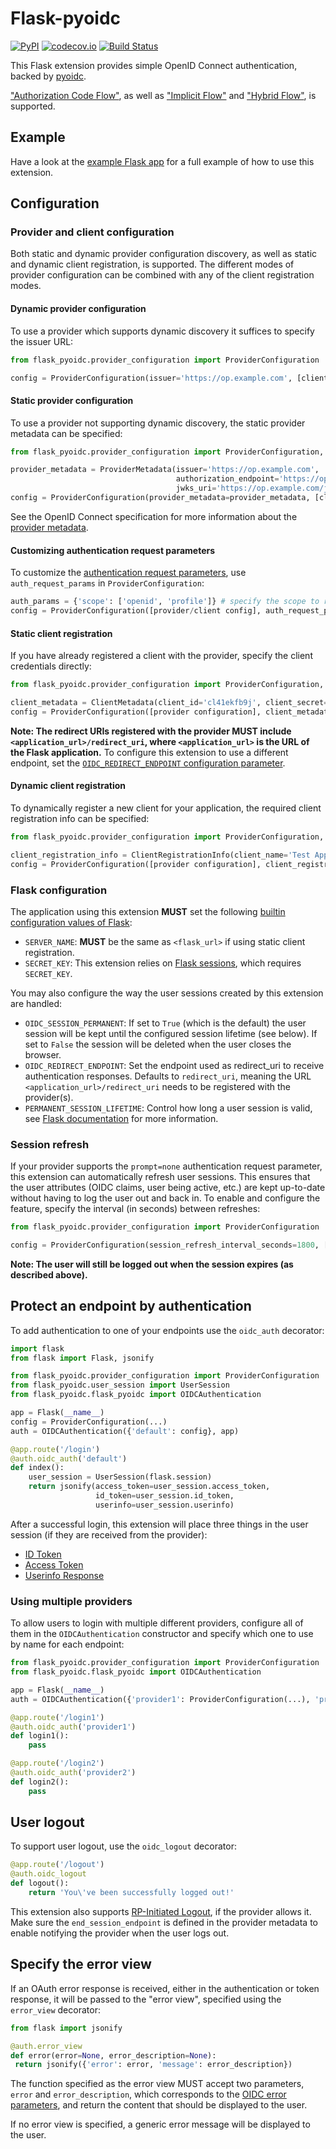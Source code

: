 # Flask-pyoidc

[![PyPI](https://img.shields.io/pypi/v/flask-pyoidc.svg)](https://pypi.python.org/pypi/Flask-pyoidc)
[![codecov.io](https://codecov.io/github/zamzterz/Flask-pyoidc/coverage.svg?branch=master)](https://codecov.io/github/its-dirg/Flask-pyoidc?branch=master)
[![Build Status](https://travis-ci.org/zamzterz/Flask-pyoidc.svg?branch=master)](https://travis-ci.org/zamzterz/Flask-pyoidc)

This Flask extension provides simple OpenID Connect authentication, backed by [pyoidc](https://github.com/rohe/pyoidc).

["Authorization Code Flow"](http://openid.net/specs/openid-connect-core-1_0.html#CodeFlowAuth), as well as
["Implicit Flow"](https://openid.net/specs/openid-connect-core-1_0.html#ImplicitFlowAuth) and 
["Hybrid Flow"](https://openid.net/specs/openid-connect-core-1_0.html#HybridFlowAuth), is supported.

## Example

Have a look at the [example Flask app](example/app.py) for a full example of how to use this extension.

## Configuration

### Provider and client configuration

Both static and dynamic provider configuration discovery, as well as static
and dynamic client registration, is supported. The different modes of provider configuration can be combined with any
of the client registration modes.

#### Dynamic provider configuration

To use a provider which supports dynamic discovery it suffices to specify the issuer URL:
```python
from flask_pyoidc.provider_configuration import ProviderConfiguration

config = ProviderConfiguration(issuer='https://op.example.com', [client configuration])
```

#### Static provider configuration

To use a provider not supporting dynamic discovery, the static provider metadata can be specified:
```python
from flask_pyoidc.provider_configuration import ProviderConfiguration, ProviderMetadata

provider_metadata = ProviderMetadata(issuer='https://op.example.com', 
                                     authorization_endpoint='https://op.example.com/auth',
                                     jwks_uri='https://op.example.com/jwks')
config = ProviderConfiguration(provider_metadata=provider_metadata, [client configuration])
```

See the OpenID Connect specification for more information about the
[provider metadata](https://openid.net/specs/openid-connect-discovery-1_0.html#ProviderMetadata).

#### Customizing authentication request parameters
To customize the [authentication request parameters](https://openid.net/specs/openid-connect-core-1_0.html#AuthRequest),
use `auth_request_params` in `ProviderConfiguration`:
```python
auth_params = {'scope': ['openid', 'profile']} # specify the scope to request
config = ProviderConfiguration([provider/client config], auth_request_params=auth_params)
```

#### Static client registration

If you have already registered a client with the provider, specify the client credentials directly:
```python
from flask_pyoidc.provider_configuration import ProviderConfiguration, ClientMetadata

client_metadata = ClientMetadata(client_id='cl41ekfb9j', client_secret='m1C659wLipXfUUR50jlZ')
config = ProviderConfiguration([provider configuration], client_metadata=client_metadata)
```

**Note: The redirect URIs registered with the provider MUST include `<application_url>/redirect_uri`,
where `<application_url>` is the URL of the Flask application.**
To configure this extension to use a different endpoint, set the
[`OIDC_REDIRECT_ENDPOINT` configuration parameter](#flask-configuration).

#### Dynamic client registration

To dynamically register a new client for your application, the required client registration info can be specified:

```python
from flask_pyoidc.provider_configuration import ProviderConfiguration, ClientRegistrationInfo

client_registration_info = ClientRegistrationInfo(client_name='Test App', contacts=['dev@rp.example.com'])
config = ProviderConfiguration([provider configuration], client_registration_info=client_registration_info)
```

### Flask configuration

The application using this extension **MUST** set the following
[builtin configuration values of Flask](http://flask.pocoo.org/docs/config/#builtin-configuration-values):

* `SERVER_NAME`: **MUST** be the same as `<flask_url>` if using static client registration.
* `SECRET_KEY`: This extension relies on [Flask sessions](http://flask.pocoo.org/docs/quickstart/#sessions), which
   requires `SECRET_KEY`.

You may also configure the way the user sessions created by this extension are handled:

* `OIDC_SESSION_PERMANENT`: If set to `True` (which is the default) the user session will be kept until the configured
  session lifetime (see below). If set to `False` the session will be deleted when the user closes the browser.
* `OIDC_REDIRECT_ENDPOINT`: Set the endpoint used as redirect_uri to receive authentication responses. Defaults to
  `redirect_uri`, meaning the URL `<application_url>/redirect_uri` needs to be registered with the provider(s).
* `PERMANENT_SESSION_LIFETIME`: Control how long a user session is valid, see
  [Flask documentation](http://flask.pocoo.org/docs/1.0/config/#PERMANENT_SESSION_LIFETIME) for more information.

### Session refresh

If your provider supports the `prompt=none` authentication request parameter, this extension can automatically refresh
user sessions. This ensures that the user attributes (OIDC claims, user being active, etc.) are kept up-to-date without
having to log the user out and back in. To enable and configure the feature, specify the interval (in seconds) between
refreshes:
```python
from flask_pyoidc.provider_configuration import ProviderConfiguration

config = ProviderConfiguration(session_refresh_interval_seconds=1800, [provider/client config]
```

**Note: The user will still be logged out when the session expires (as described above).**

## Protect an endpoint by authentication

To add authentication to one of your endpoints use the `oidc_auth` decorator:
```python
import flask
from flask import Flask, jsonify

from flask_pyoidc.provider_configuration import ProviderConfiguration
from flask_pyoidc.user_session import UserSession
from flask_pyoidc.flask_pyoidc import OIDCAuthentication

app = Flask(__name__)
config = ProviderConfiguration(...)
auth = OIDCAuthentication({'default': config}, app)

@app.route('/login')
@auth.oidc_auth('default')
def index():
    user_session = UserSession(flask.session)
    return jsonify(access_token=user_session.access_token,
                   id_token=user_session.id_token,
                   userinfo=user_session.userinfo)
```

After a successful login, this extension will place three things in the user session (if they are received from the
provider):
* [ID Token](http://openid.net/specs/openid-connect-core-1_0.html#IDToken)
* [Access Token](http://openid.net/specs/openid-connect-core-1_0.html#TokenResponse)
* [Userinfo Response](http://openid.net/specs/openid-connect-core-1_0.html#UserInfoResponse)

### Using multiple providers

To allow users to login with multiple different providers, configure all of them in the `OIDCAuthentication`
constructor and specify which one to use by name for each endpoint:
```python
from flask_pyoidc.provider_configuration import ProviderConfiguration
from flask_pyoidc.flask_pyoidc import OIDCAuthentication

app = Flask(__name__)
auth = OIDCAuthentication({'provider1': ProviderConfiguration(...), 'provider2': ProviderConfiguration(...)}, app)

@app.route('/login1')
@auth.oidc_auth('provider1')
def login1():
    pass

@app.route('/login2')
@auth.oidc_auth('provider2')
def login2():
    pass
```

  
## User logout

To support user logout, use the `oidc_logout` decorator:
```python
@app.route('/logout')
@auth.oidc_logout
def logout():
    return 'You\'ve been successfully logged out!'
```

This extension also supports [RP-Initiated Logout](http://openid.net/specs/openid-connect-session-1_0.html#RPLogout),
if the provider allows it. Make sure the `end_session_endpoint` is defined in the provider metadata to enable notifying
the provider when the user logs out. 
  
## Specify the error view

If an OAuth error response is received, either in the authentication or token response, it will be passed to the
"error view", specified using the `error_view` decorator:

```python
from flask import jsonify

@auth.error_view
def error(error=None, error_description=None):
 return jsonify({'error': error, 'message': error_description})
```

The function specified as the error view MUST accept two parameters, `error` and `error_description`, which corresponds
to the [OIDC error parameters](http://openid.net/specs/openid-connect-core-1_0.html#AuthError), and return the content
that should be displayed to the user.

If no error view is specified, a generic error message will be displayed to the user.
